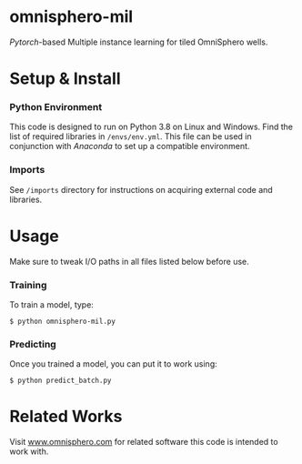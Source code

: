 # omnisphero-mil
*Pytorch*-based Multiple instance learning for tiled OmniSphero wells.

# Setup & Install

### Python Environment

This code is designed to run on Python 3.8 on Linux and Windows.
Find the list of required libraries in `/envs/env.yml`.
This file can be used in conjunction with *Anaconda* to set up a compatible environment.

### Imports

See `/imports` directory for instructions on acquiring external code and libraries.

# Usage
Make sure to tweak I/O paths in all files listed below before use.

### Training
To train a model, type:
```
$ python omnisphero-mil.py
```

### Predicting
Once you trained a model, you can put it to work using:
```
$ python predict_batch.py
```


# Related Works

Visit www.omnisphero.com for related software this code is intended to work with.
